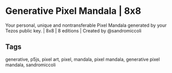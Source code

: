 # Generative Pixel Mandala | 8x8

Your personal, unique and nontransferable Pixel Mandala generated by your Tezos public key. | 8x8 | 8 editions | Created by @sandromiccoli

## Tags
generative, p5js, pixel art, pixel, mandala, pixel mandala, generative pixel mandala, sandromiccoli

